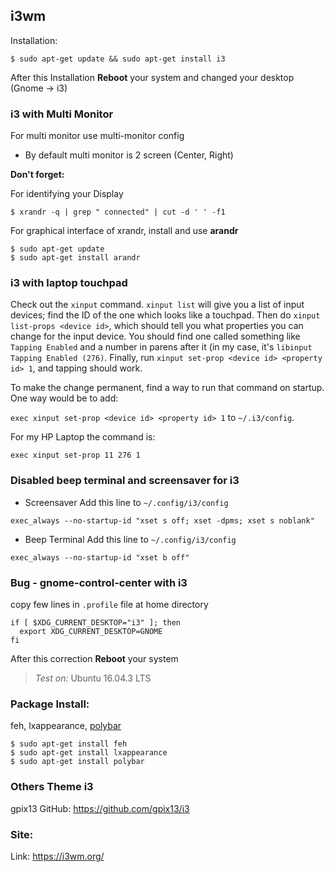 ## i3wm 
Installation:
```shell
$ sudo apt-get update && sudo apt-get install i3
```
After this Installation **Reboot** your system and changed your desktop (Gnome -> i3)

### i3 with Multi Monitor
For multi monitor use multi-monitor config
* By default multi monitor is 2 screen (Center, Right)

**Don't forget:**

For identifying your Display
```shell
$ xrandr -q | grep " connected" | cut -d ' ' -f1
```
For graphical interface of xrandr, install and use **arandr**
```
$ sudo apt-get update
$ sudo apt-get install arandr
```

### i3 with laptop touchpad
Check out the `xinput` command. `xinput list` will give you a list of input devices; find the ID of the one which looks like a touchpad. Then do `xinput list-props <device id>`, which should tell you what properties you can change for the input device. You should find one called something like `Tapping Enabled` and a number in parens after it (in my case, it's `libinput Tapping Enabled (276)`. Finally, run `xinput set-prop <device id> <property id> 1`, and tapping should work.

To make the change permanent, find a way to run that command on startup. One way would be to add:

`exec xinput set-prop <device id> <property id> 1` to `~/.i3/config`.

For my HP Laptop the command is:

`exec xinput set-prop 11 276 1`

### Disabled beep terminal and screensaver for i3
* Screensaver
Add this line to `~/.config/i3/config`

`exec_always --no-startup-id "xset s off; xset -dpms; xset s noblank"`

* Beep Terminal
Add this line to `~/.config/i3/config`

`exec_always --no-startup-id "xset b off"`

### Bug - gnome-control-center with i3
copy few lines in `.profile` file at home directory
```
if [ $XDG_CURRENT_DESKTOP="i3" ]; then
  export XDG_CURRENT_DESKTOP=GNOME
fi
```
After this correction **Reboot** your system
> *Test on:* Ubuntu 16.04.3 LTS

### Package Install:
feh, lxappearance, [polybar](https://www.ubuntuupdates.org/package/getdeb_apps/xenial/apps/getdeb/polybar)
```shell
$ sudo apt-get install feh
$ sudo apt-get install lxappearance
$ sudo apt-get install polybar
```

### Others Theme i3
gpix13 GitHub: https://github.com/gpix13/i3

### Site:
Link: https://i3wm.org/
